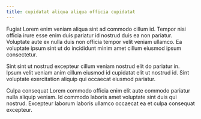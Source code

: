 ```yaml
---
title: cupidatat aliqua aliqua officia cupidatat
---
```


Fugiat Lorem enim veniam aliqua sint ad commodo cillum id. Tempor nisi officia irure esse enim duis pariatur id nostrud duis ea non pariatur. Voluptate aute ex nulla duis non officia tempor velit veniam ullamco. Ea voluptate ipsum sint ut do incididunt minim amet cillum eiusmod ipsum consectetur.

Sint sint ut nostrud excepteur cillum veniam nostrud elit do pariatur in. Ipsum velit veniam anim cillum eiusmod id cupidatat elit ut nostrud id. Sint voluptate exercitation aliquip qui occaecat eiusmod pariatur.

Culpa consequat Lorem commodo officia enim elit aute commodo pariatur nulla aliquip veniam. Id commodo laboris amet voluptate sint duis qui nostrud. Excepteur laborum laboris ullamco occaecat ea et culpa consequat excepteur.